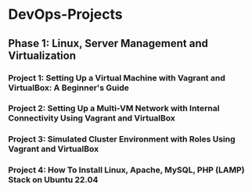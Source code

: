 # DevOps-Projects

## Phase 1: Linux, Server Management and Virtualization

### Project 1: Setting Up a Virtual Machine with Vagrant and VirtualBox: A Beginner's Guide

### Project 2: Setting Up a Multi-VM Network with Internal Connectivity Using Vagrant and VirtualBox

### Project 3: Simulated Cluster Environment with Roles Using Vagrant and VirtualBox

### Project 4: How To Install Linux, Apache, MySQL, PHP (LAMP) Stack on Ubuntu 22.04